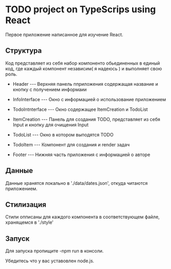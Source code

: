 # TODO project on TypeScrips using React

Первое приложение написанное для изучение React.

## Структура

Код представляет из себя набор компоненто обьединенных в единый код, где каждый компонент независим( я надеюсь ) и выполняет свою роль.

- Header --- Верхняя панель пприложения содержащая название и кнопку с получением информаии

- InfoInterface --- Окно с информацией о использование приложением

- TodoIntnterface --- Окно содержащее ItemCreation и TodoList

- ItemCreation --- Панель для создания TODO, представляет из себя Input и кнопку для очищения Input

- TodoList --- Окно в котором выподятся TODO

- TodoItem --- Компонент для создания и render задач

- Footer --- Нижняя часть приложения с информацией о авторе

## Данные

Данные хранятся локально в './data/dates.json', откуда читаются приложением.

## Стилизация

Стили опписаны для каждого компонента в соответствующем файле, хранящемся в './style'

## Запуск

Для запуска пропищите -npm run в консоли.

Убедитесь что у вас уставовлен node.js.